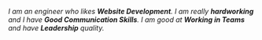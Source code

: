 _I am an engineer who likes **Website Development**._
_I am really **hardworking** and I have **Good Communication Skills**._
_I am good at **Working in Teams** and have **Leadership** quality._
